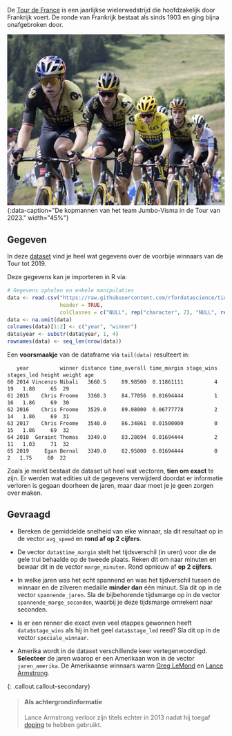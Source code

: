 De <a href="https://nl.wikipedia.org/wiki/Ronde_van_Frankrijk" target="_blank">Tour de France</a> is een jaarlijkse wielerwedstrijd die hoofdzakelijk door Frankrijk voert. De ronde van Frankrijk bestaat als sinds 1903 en ging bijna onafgebroken door.

![De kopmannen van het team Jumbo-Visma in de Tour van 2023.](media/jumbotrein.jpg "Foto doorSuperbia23 op Wikimedia commons."){:data-caption="De kopmannen van het team Jumbo-Visma in de Tour van 2023." width="45%"}

## Gegeven

In deze <a href="https://github.com/rfordatascience/tidytuesday/blob/master/data/2020/2020-04-07/tdf_winners.csv" target="_blank">dataset</a> vind je heel wat gegevens over de voorbije winnaars van de Tour tot 2019.

Deze gegevens kan je importeren in R via:

```R
# Gegevens ophalen en enkele manipulaties
data <- read.csv("https://raw.githubusercontent.com/rfordatascience/tidytuesday/master/data/2020/2020-04-07/tdf_winners.csv",
                 header = TRUE,
                 colClasses = c("NULL", rep("character", 2), "NULL", rep("numeric", 8), rep("NULL", 7)) )
data <- na.omit(data)
colnames(data)[1:2] <- c("year", "winner")
data$year <- substr(data$year, 1, 4)
rownames(data) <- seq_len(nrow(data))
```

Een **voorsmaakje** van de dataframe via `tail(data)` resulteert in:

```
   year          winner distance time_overall time_margin stage_wins stages_led height weight age
60 2014 Vincenzo Nibali   3660.5     89.98500  0.11861111          4         19   1.80     65  29
61 2015    Chris Froome   3360.3     84.77056  0.01694444          1         16   1.86     69  30
62 2016    Chris Froome   3529.0     89.08000  0.06777778          2         14   1.86     69  31
63 2017    Chris Froome   3540.0     86.34861  0.01500000          0         15   1.86     69  32
64 2018  Geraint Thomas   3349.0     83.28694  0.01694444          2         11   1.83     71  32
65 2019     Egan Bernal   3349.0     82.95000  0.01694444          0          2   1.75     60  22
```

Zoals je merkt bestaat de dataset uit heel wat vectoren, **tien om exact** te zijn. Er werden wat edities uit de gegevens verwijderd doordat er informatie verloren is gegaan doorheen de jaren, maar daar moet je je geen zorgen over maken.

## Gevraagd

- Bereken de gemiddelde snelheid van elke winnaar, sla dit resultaat op in de vector `avg_speed` en **rond af op 2 cijfers**.

- De vector `data$time_margin` stelt het tijdsverschil (in uren) voor die de gele trui behaalde op de tweede plaats. Reken dit om naar minuten en bewaar dit in de vector `marge_minuten`. Rond opnieuw af **op 2 cijfers**.

- In welke jaren was het echt spannend en was het tijdverschil tussen de winnaar en de zilveren medaille **minder dan** één minuut. Sla dit op in de vector `spannende_jaren`. Sla de bijbehorende tijdsmarge op in de vector `spannende_marge_seconden`, waarbij je deze tijdsmarge omrekent naar seconden.

- Is er een renner die exact even veel etappes gewonnen heeft `data$stage_wins` als hij in het geel `data$stage_led` reed? Sla dit op in de vector `speciale_winnaar`.

- Amerika wordt in de dataset verschillende keer vertegenwoordigd. **Selecteer** de jaren waarop er een Amerikaan won in de vector `jaren_amerika`. De Amerikaanse winnaars waren <a href="https://nl.wikipedia.org/wiki/Greg_LeMond" target="_blank">Greg LeMond</a> en <a href="https://nl.wikipedia.org/wiki/Lance_Armstrong" target="_blank">Lance Armstrong</a>. 

{: .callout.callout-secondary}
>#### Als achtergrondinformatie
>
> Lance Armstrong verloor zijn titels echter in 2013 nadat hij toegaf <a href="https://nl.wikipedia.org/wiki/Lance_Armstrong#Doping" target="_blank">doping</a> te hebben gebruikt.